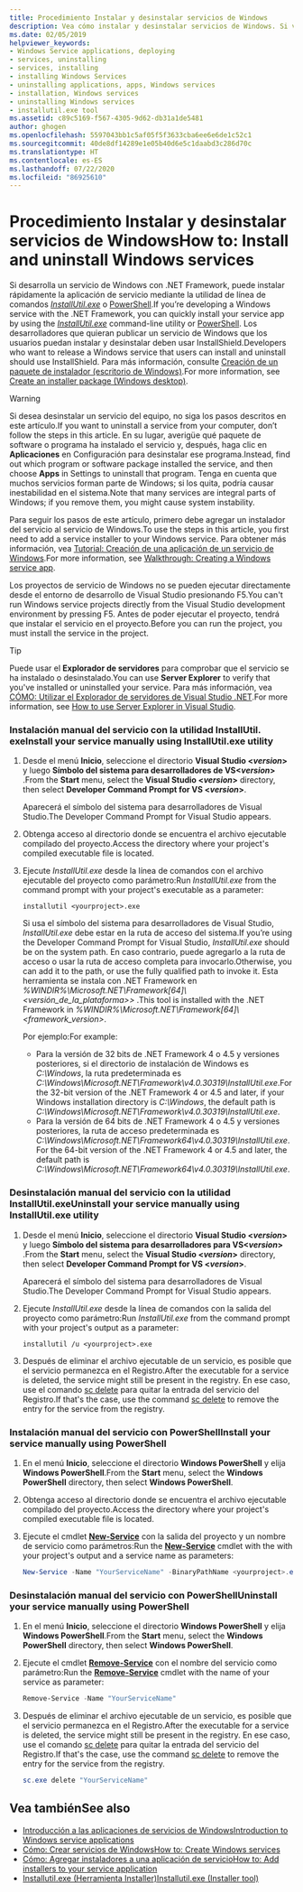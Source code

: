 ```yaml
---
title: Procedimiento Instalar y desinstalar servicios de Windows
description: Vea cómo instalar y desinstalar servicios de Windows. Si va a desarrollar un servicio de Windows con .NET, puede usar InstallUtil.exe o PowerShell.
ms.date: 02/05/2019
helpviewer_keywords:
- Windows Service applications, deploying
- services, uninstalling
- services, installing
- installing Windows Services
- uninstalling applications, apps, Windows services
- installation, Windows services
- uninstalling Windows services
- installutil.exe tool
ms.assetid: c89c5169-f567-4305-9d62-db31a1de5481
author: ghogen
ms.openlocfilehash: 5597043bb1c5af05f5f3633cba6ee6e6de1c52c1
ms.sourcegitcommit: 40de8df14289e1e05b40d6e5c1daabd3c286d70c
ms.translationtype: HT
ms.contentlocale: es-ES
ms.lasthandoff: 07/22/2020
ms.locfileid: "86925610"
---
```

# <a name="how-to-install-and-uninstall-windows-services"></a><span data-ttu-id="79756-104">Procedimiento Instalar y desinstalar servicios de Windows</span><span class="sxs-lookup"><span data-stu-id="79756-104">How to: Install and uninstall Windows services</span></span>

<span data-ttu-id="79756-105">Si desarrolla un servicio de Windows con .NET Framework, puede instalar rápidamente la aplicación de servicio mediante la utilidad de línea de comandos [*InstallUtil.exe*](../tools/installutil-exe-installer-tool.md) o [PowerShell](/powershell/scripting/overview).</span><span class="sxs-lookup"><span data-stu-id="79756-105">If you’re developing a Windows service with the .NET Framework, you can quickly install your service app by using the [*InstallUtil.exe*](../tools/installutil-exe-installer-tool.md) command-line utility or [PowerShell](/powershell/scripting/overview).</span></span> <span data-ttu-id="79756-106">Los desarrolladores que quieran publicar un servicio de Windows que los usuarios puedan instalar y desinstalar deben usar InstallShield.</span><span class="sxs-lookup"><span data-stu-id="79756-106">Developers who want to release a Windows service that users can install and uninstall should use InstallShield.</span></span> <span data-ttu-id="79756-107">Para más información, consulte [Creación de un paquete de instalador (escritorio de Windows)](/visualstudio/deployment/deploying-applications-services-and-components#create-an-installer-package-windows-desktop).</span><span class="sxs-lookup"><span data-stu-id="79756-107">For more information, see [Create an installer package (Windows desktop)](/visualstudio/deployment/deploying-applications-services-and-components#create-an-installer-package-windows-desktop).</span></span>

> [!WARNING]
> <span data-ttu-id="79756-108">Si desea desinstalar un servicio del equipo, no siga los pasos descritos en este artículo.</span><span class="sxs-lookup"><span data-stu-id="79756-108">If you want to uninstall a service from your computer, don’t follow the steps in this article.</span></span> <span data-ttu-id="79756-109">En su lugar, averigüe qué paquete de software o programa ha instalado el servicio y, después, haga clic en **Aplicaciones** en Configuración para desinstalar ese programa.</span><span class="sxs-lookup"><span data-stu-id="79756-109">Instead, find out which program or software package installed the service, and then choose **Apps** in Settings to uninstall that program.</span></span> <span data-ttu-id="79756-110">Tenga en cuenta que muchos servicios forman parte de Windows; si los quita, podría causar inestabilidad en el sistema.</span><span class="sxs-lookup"><span data-stu-id="79756-110">Note that many services are integral parts of Windows; if you remove them, you might cause system instability.</span></span>

<span data-ttu-id="79756-111">Para seguir los pasos de este artículo, primero debe agregar un instalador del servicio al servicio de Windows.</span><span class="sxs-lookup"><span data-stu-id="79756-111">To use the steps in this article, you first need to add a service installer to your Windows service.</span></span> <span data-ttu-id="79756-112">Para obtener más información, vea [Tutorial: Creación de una aplicación de un servicio de Windows](walkthrough-creating-a-windows-service-application-in-the-component-designer.md).</span><span class="sxs-lookup"><span data-stu-id="79756-112">For more information, see [Walkthrough: Creating a Windows service app](walkthrough-creating-a-windows-service-application-in-the-component-designer.md).</span></span>

<span data-ttu-id="79756-113">Los proyectos de servicio de Windows no se pueden ejecutar directamente desde el entorno de desarrollo de Visual Studio presionando F5.</span><span class="sxs-lookup"><span data-stu-id="79756-113">You can't run Windows service projects directly from the Visual Studio development environment by pressing F5.</span></span> <span data-ttu-id="79756-114">Antes de poder ejecutar el proyecto, tendrá que instalar el servicio en el proyecto.</span><span class="sxs-lookup"><span data-stu-id="79756-114">Before you can run the project, you must install the service in the project.</span></span>

> [!TIP]
> <span data-ttu-id="79756-115">Puede usar el **Explorador de servidores** para comprobar que el servicio se ha instalado o desinstalado.</span><span class="sxs-lookup"><span data-stu-id="79756-115">You can use **Server Explorer** to verify that you've installed or uninstalled your service.</span></span> <span data-ttu-id="79756-116">Para más información, vea [CÓMO: Utilizar el Explorador de servidores de Visual Studio .NET](https://support.microsoft.com/help/316649/how-to-use-the-server-explorer-in-visual-studio-net-and-visual-studio).</span><span class="sxs-lookup"><span data-stu-id="79756-116">For more information, see [How to use Server Explorer in Visual Studio](https://support.microsoft.com/help/316649/how-to-use-the-server-explorer-in-visual-studio-net-and-visual-studio).</span></span>

### <a name="install-your-service-manually-using-installutilexe-utility"></a><span data-ttu-id="79756-117">Instalación manual del servicio con la utilidad InstallUtil. exe</span><span class="sxs-lookup"><span data-stu-id="79756-117">Install your service manually using InstallUtil.exe utility</span></span>

1. <span data-ttu-id="79756-118">Desde el menú **Inicio**, seleccione el directorio **Visual Studio \<*version*>** y luego **Símbolo del sistema para desarrolladores de VS\<*version*>** .</span><span class="sxs-lookup"><span data-stu-id="79756-118">From the **Start** menu, select the **Visual Studio \<*version*>** directory, then select **Developer Command Prompt for VS \<*version*>**.</span></span>

     <span data-ttu-id="79756-119">Aparecerá el símbolo del sistema para desarrolladores de Visual Studio.</span><span class="sxs-lookup"><span data-stu-id="79756-119">The Developer Command Prompt for Visual Studio appears.</span></span>

2. <span data-ttu-id="79756-120">Obtenga acceso al directorio donde se encuentra el archivo ejecutable compilado del proyecto.</span><span class="sxs-lookup"><span data-stu-id="79756-120">Access the directory where your project's compiled executable file is located.</span></span>

3. <span data-ttu-id="79756-121">Ejecute *InstallUtil.exe* desde la línea de comandos con el archivo ejecutable del proyecto como parámetro:</span><span class="sxs-lookup"><span data-stu-id="79756-121">Run *InstallUtil.exe* from the command prompt with your project's executable as a parameter:</span></span>

    ```console
    installutil <yourproject>.exe
    ```

     <span data-ttu-id="79756-122">Si usa el símbolo del sistema para desarrolladores de Visual Studio, *InstallUtil.exe* debe estar en la ruta de acceso del sistema.</span><span class="sxs-lookup"><span data-stu-id="79756-122">If you’re using the Developer Command Prompt for Visual Studio, *InstallUtil.exe* should be on the system path.</span></span> <span data-ttu-id="79756-123">En caso contrario, puede agregarlo a la ruta de acceso o usar la ruta de acceso completa para invocarlo.</span><span class="sxs-lookup"><span data-stu-id="79756-123">Otherwise, you can add it to the path, or use the fully qualified path to invoke it.</span></span> <span data-ttu-id="79756-124">Esta herramienta se instala con .NET Framework en *%WINDIR%\Microsoft.NET\Framework[64]\\<versión_de_la_plataforma>\>* .</span><span class="sxs-lookup"><span data-stu-id="79756-124">This tool is installed with the .NET Framework in *%WINDIR%\Microsoft.NET\Framework[64]\\<framework_version\>*.</span></span>

     <span data-ttu-id="79756-125">Por ejemplo:</span><span class="sxs-lookup"><span data-stu-id="79756-125">For example:</span></span>
     - <span data-ttu-id="79756-126">Para la versión de 32 bits de .NET Framework 4 o 4.5 y versiones posteriores, si el directorio de instalación de Windows es *C:\Windows*, la ruta predeterminada es *C:\Windows\Microsoft.NET\Framework\v4.0.30319\InstallUtil.exe*.</span><span class="sxs-lookup"><span data-stu-id="79756-126">For the 32-bit version of the .NET Framework 4 or 4.5 and later, if your Windows installation directory is *C:\Windows*, the default path is *C:\Windows\Microsoft.NET\Framework\v4.0.30319\InstallUtil.exe*.</span></span>
     - <span data-ttu-id="79756-127">Para la versión de 64 bits de .NET Framework 4 o 4.5 y versiones posteriores, la ruta de acceso predeterminada es *C:\Windows\Microsoft.NET\Framework64\v4.0.30319\InstallUtil.exe*.</span><span class="sxs-lookup"><span data-stu-id="79756-127">For the 64-bit version of the .NET Framework 4 or 4.5 and later, the default path is *C:\Windows\Microsoft.NET\Framework64\v4.0.30319\InstallUtil.exe*.</span></span>

### <a name="uninstall-your-service-manually-using-installutilexe-utility"></a><span data-ttu-id="79756-128">Desinstalación manual del servicio con la utilidad InstallUtil.exe</span><span class="sxs-lookup"><span data-stu-id="79756-128">Uninstall your service manually using InstallUtil.exe utility</span></span>

1. <span data-ttu-id="79756-129">Desde el menú **Inicio**, seleccione el directorio **Visual Studio \<*version*>** y luego **Símbolo del sistema para desarrolladores para VS\<*version*>** .</span><span class="sxs-lookup"><span data-stu-id="79756-129">From the **Start** menu, select the **Visual Studio \<*version*>** directory, then select **Developer Command Prompt for VS \<*version*>**.</span></span>

     <span data-ttu-id="79756-130">Aparecerá el símbolo del sistema para desarrolladores de Visual Studio.</span><span class="sxs-lookup"><span data-stu-id="79756-130">The Developer Command Prompt for Visual Studio appears.</span></span>

2. <span data-ttu-id="79756-131">Ejecute *InstallUtil.exe* desde la línea de comandos con la salida del proyecto como parámetro:</span><span class="sxs-lookup"><span data-stu-id="79756-131">Run *InstallUtil.exe* from the command prompt with your project's output as a parameter:</span></span>

    ```console
    installutil /u <yourproject>.exe
    ```

3. <span data-ttu-id="79756-132">Después de eliminar el archivo ejecutable de un servicio, es posible que el servicio permanezca en el Registro.</span><span class="sxs-lookup"><span data-stu-id="79756-132">After the executable for a service is deleted, the service might still be present in the registry.</span></span> <span data-ttu-id="79756-133">En ese caso, use el comando [sc delete](/windows-server/administration/windows-commands/sc-delete) para quitar la entrada del servicio del Registro.</span><span class="sxs-lookup"><span data-stu-id="79756-133">If that's the case, use the command [sc delete](/windows-server/administration/windows-commands/sc-delete) to remove the entry for the service from the registry.</span></span>

### <a name="install-your-service-manually-using-powershell"></a><span data-ttu-id="79756-134">Instalación manual del servicio con PowerShell</span><span class="sxs-lookup"><span data-stu-id="79756-134">Install your service manually using PowerShell</span></span>

1. <span data-ttu-id="79756-135">En el menú **Inicio**, seleccione el directorio **Windows PowerShell** y elija **Windows PowerShell**.</span><span class="sxs-lookup"><span data-stu-id="79756-135">From the **Start** menu, select the **Windows PowerShell** directory, then select **Windows PowerShell**.</span></span>

2. <span data-ttu-id="79756-136">Obtenga acceso al directorio donde se encuentra el archivo ejecutable compilado del proyecto.</span><span class="sxs-lookup"><span data-stu-id="79756-136">Access the directory where your project's compiled executable file is located.</span></span>

3. <span data-ttu-id="79756-137">Ejecute el cmdlet [**New-Service**](/powershell/module/microsoft.powershell.management/new-service) con la salida del proyecto y un nombre de servicio como parámetros:</span><span class="sxs-lookup"><span data-stu-id="79756-137">Run the [**New-Service**](/powershell/module/microsoft.powershell.management/new-service) cmdlet with the with your project's output and a service name as parameters:</span></span>

    ```powershell
    New-Service -Name "YourServiceName" -BinaryPathName <yourproject>.exe
    ```

### <a name="uninstall-your-service-manually-using-powershell"></a><span data-ttu-id="79756-138">Desinstalación manual del servicio con PowerShell</span><span class="sxs-lookup"><span data-stu-id="79756-138">Uninstall your service manually using PowerShell</span></span>

1. <span data-ttu-id="79756-139">En el menú **Inicio**, seleccione el directorio **Windows PowerShell** y elija **Windows PowerShell**.</span><span class="sxs-lookup"><span data-stu-id="79756-139">From the **Start** menu, select the **Windows PowerShell** directory, then select **Windows PowerShell**.</span></span>

2. <span data-ttu-id="79756-140">Ejecute el cmdlet [**Remove-Service**](/powershell/module/microsoft.powershell.management/remove-service) con el nombre del servicio como parámetro:</span><span class="sxs-lookup"><span data-stu-id="79756-140">Run the [**Remove-Service**](/powershell/module/microsoft.powershell.management/remove-service) cmdlet with the name of your service as parameter:</span></span>

    ```powershell
    Remove-Service -Name "YourServiceName"
    ```

3. <span data-ttu-id="79756-141">Después de eliminar el archivo ejecutable de un servicio, es posible que el servicio permanezca en el Registro.</span><span class="sxs-lookup"><span data-stu-id="79756-141">After the executable for a service is deleted, the service might still be present in the registry.</span></span> <span data-ttu-id="79756-142">En ese caso, use el comando [sc delete](/windows-server/administration/windows-commands/sc-delete) para quitar la entrada del servicio del Registro.</span><span class="sxs-lookup"><span data-stu-id="79756-142">If that's the case, use the command [sc delete](/windows-server/administration/windows-commands/sc-delete) to remove the entry for the service from the registry.</span></span>

    ```powershell
    sc.exe delete "YourServiceName"
    ```

## <a name="see-also"></a><span data-ttu-id="79756-143">Vea también</span><span class="sxs-lookup"><span data-stu-id="79756-143">See also</span></span>

- [<span data-ttu-id="79756-144">Introducción a las aplicaciones de servicios de Windows</span><span class="sxs-lookup"><span data-stu-id="79756-144">Introduction to Windows service applications</span></span>](introduction-to-windows-service-applications.md)
- [<span data-ttu-id="79756-145">Cómo: Crear servicios de Windows</span><span class="sxs-lookup"><span data-stu-id="79756-145">How to: Create Windows services</span></span>](how-to-create-windows-services.md)
- [<span data-ttu-id="79756-146">Cómo: Agregar instaladores a una aplicación de servicio</span><span class="sxs-lookup"><span data-stu-id="79756-146">How to: Add installers to your service application</span></span>](how-to-add-installers-to-your-service-application.md)
- [<span data-ttu-id="79756-147">Installutil.exe (Herramienta Installer)</span><span class="sxs-lookup"><span data-stu-id="79756-147">Installutil.exe (Installer tool)</span></span>](../tools/installutil-exe-installer-tool.md)
